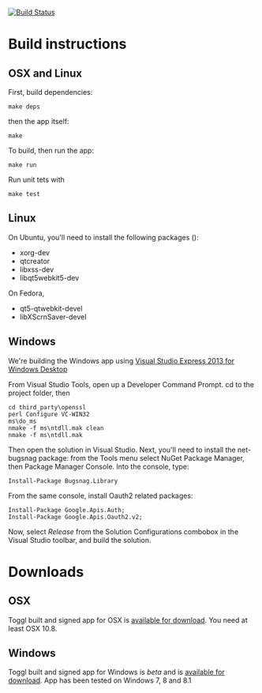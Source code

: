 
[![Build Status](https://travis-ci.org/toggl/toggldesktop.png)](https://travis-ci.org/toggl/toggldesktop)

Build instructions
==================

OSX and Linux
-------------
First, build dependencies:
```
make deps
```
then the app itself:
```
make
```

To build, then run the app:
```
make run
```

Run unit tets with
```
make test
```

Linux 
-----
On Ubuntu, you'll need to install the following packages ():

* xorg-dev
* qtcreator
* libxss-dev
* libqt5webkit5-dev

On Fedora,

* qt5-qtwebkit-devel
* libXScrnSaver-devel

Windows
-------
We're building the Windows app using [Visual Studio Express 2013 for Windows Desktop](http://www.microsoft.com/en-us/download/details.aspx?id=40787) 

From Visual Studio Tools, open up a Developer Command Prompt. cd to the project folder, then

```
cd third_party\openssl
perl Configure VC-WIN32
ms\do_ms
nmake -f ms\ntdll.mak clean
nmake -f ms\ntdll.mak 
```

Then open the solution in Visual Studio. Next, you'll need to install the net-bugsnag package: from the Tools menu select NuGet Package Manager, then Package Manager Console. Into the console, type:

```
Install-Package Bugsnag.Library
```

From the same console, install Oauth2 related packages:

```
Install-Package Google.Apis.Auth;
Install-Package Google.Apis.Oauth2.v2;
```

Now, select *Release* from the Solution Configurations combobox in the Visual Studio toolbar, and build the solution.

Downloads
=========

OSX
---
Toggl built and signed app for OSX is [available for download](https://www.toggl.com/api/v8/installer?platform=darwin&app=td&channel=stable). You need at least OSX 10.8.

Windows
-------
Toggl built and signed app for Windows is *beta* and is [available for download](https://www.toggl.com/api/v8/installer?platform=windows&app=td&channel=beta). App has been tested on Windows 7, 8 and 8.1

